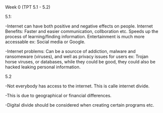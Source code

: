 Week 0 (TPT 5.1 - 5.2)

5.1:

-Internet can have both positive and negative effects on people.
Internet Benefits: Faster and easier communication, collboration  etc. Speeds up the process of learning/finding information. Entertainment is much more accessable
ex: Social media or Google.

-Internet problems: Can be a sourcce of addiction, malware and ransomeware (viruses), and well as privacy issues for users
ex: Trojan horse viruses, or databases, while they could be good, they could also be hacked leaking personal information.

5.2

-Not everybody has access to the internet. This is calle internet divide.

-This is due to geographical or financial differences.

-Digital divide should be considered when creating certain programs etc.
